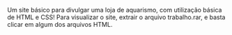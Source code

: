 Um site básico para divulgar uma loja de aquarismo, com utilização básica de HTML e CSS!
Para visualizar o site, extrair o arquivo trabalho.rar, e basta clicar em algum dos arquivos HTML.

